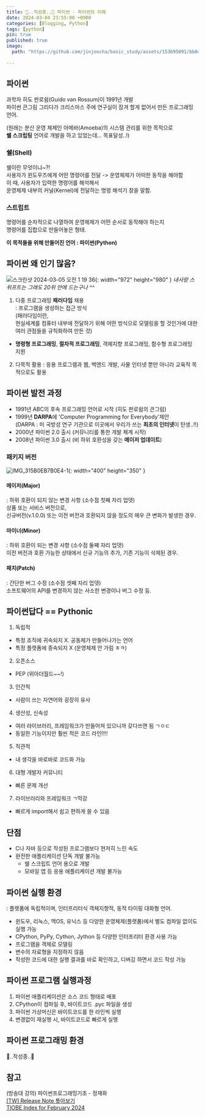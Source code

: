 ```yaml
---
title: 🚧..작성중..🚧 파이썬 - 파이썬의 이해
date: 2024-03-04 23:55:00 +0900
categories: [Blogging, Python]
tags: [python]
pin: true
published: true
image:
  path: "https://github.com/jinjoocha/basic_study/assets/153695091/bb04104f-f39d-4169-ab62-68e75e7ed8ed"
  
---
```


<!-- {: width="250" height="250" } -->
<!-- {: width="972" height="980" } -->
<!-- {: .prompt-tip } -->
<!-- {: .prompt-info } -->
<!-- {: .prompt-warning } -->
<!-- {: .prompt-danger } -->


## 파이썬

<!-- ![스크린샷 2024-03-05 오전 1 00 35](https://github.com/jinjoocha/basic_study/assets/153695091/1c2fa582-b12f-4be7-9d39-ff66c1e6ace0){: width="650" height="400" } -->


과학자 히도 판로쉼(Guido van Rossum)이 1991년 개발  
파이썬 큰그림 그리다가 크리스마스 주에 연구실이 잠겨 할게 없어서 만든 프로그래밍 언어.  

(원래는 분산 운영 체제인 아메바(Amoeba)의 시스템 관리를 위한 목적으로  
**쉘 스크립팅** 언어로 개발을 하고 있었는데... 목표달성..!)  


### 쉘(Shell)
쉘이란 무엇이냐~?!  
사용자가 윈도우즈에게 어떤 명령어를 전달 -> 운영체제가 어떠한 동작을 해야함  
이 때, 사용자가 입력한 명령어를 해석해서  
운영체제 내부의 커널(Kernel)에 전달하는 명령 해석기 창을 말함.

### 스트립트
명령어를 순차적으로 나열하여 운영체제가 어떤 순서로 동작해야 하는지  
명령어를 집합으로 만들어놓은 형태.

**이 목적들을 위해 만들어진 언어 : 파이썬(Python)**  

## 파이썬 왜 인기 많음?

![스크린샷 2024-03-05 오전 1 19 36](https://github.com/jinjoocha/basic_study/assets/153695091/3e4c7aca-ea9e-49bc-a3fa-1a4a2dfec6fd){: width="972" height="980" }
_내사랑 스위프트는 그래도 20위 안에 드는구나 ^^_

1. 다중 프로그래밍 **패러다임** 채용  
: 프로그램을 생성하는 접근 방식  
(패러다임이란,  
현실세계를 컴퓨터 내부에 전달하기 위해 어떤 방식으로 모델링을 할 것인가에 대한 여러 관점들을 규칙화하여 만든 것)  
- **명령형 프로그래밍**, **절차적 프로그래밍**, 객체지향 프로그래밍, 함수형 프로그래밍 지원  


2. 다목적 활용
: 응용 프로그램과 웹, 백엔드 개발, 사물 인터넷 뿐만 아니라 교육적 목적으로도 활용



## 파이썬 발전 과정
- 1991년 ABC의 후속 프로그래밍 언어로 시작 (히도 판로쉼의 큰그림)
- 1999년 **DARPA**에 'Computer Programming for Everybody'제안  
(DARPA : 미 국방성 연구 기관으로 이곳에서 우리가 쓰는 **최초의 인터넷**이 탄생..!!)
- 2000년 파이썬 2.0 출시 (커뮤니티를 통한 개발 체계 시작)
- 2008년 파이썬 3.0 출시 (비 하위 호환성을 갖는 **메이저 업데이트**)

### 패키지 버전

![IMG_315B0EB7B0E4-1](https://github.com/jinjoocha/basic_study/assets/153695091/02364b7a-e231-4985-b6f6-7158070b5dfb){: width="400" height="350" }


#### 메이저(Major)
: 하위 호환이 되지 않는 변경 사항 (소수점 첫째 자리 업뎃)  
상품 또는 서비스 버전으로,   
신규버전(v.1.0.0) 또는 이전 버전과 호환되지 않을 정도의 매우 큰 변화가 발생한 경우.


#### 마이너(Minor)
: 하위 호환이 되는 변경 사항 (소수점 둘째 자리 업뎃)  
이전 버전과 호환 가능한 상태에서 신규 기능의 추가, 기존 기능이 삭제된 경우.


#### 패치(Patch)
: 간단한 버그 수정 (소수점 셋째 자리 업뎃)  
소프트웨어의 API를 변경하지 않는 사소한 변경이나 버그 수정 등.

## 파이썬답다 == Pythonic

1. 독립적
- 특정 조직에 귀속되지 X. 공동체가 만들어나가는 언어
- 특정 플랫폼에 종속되지 X (운영체제 안 가림 ㅎㅋ)
2. 오픈소스
- PEP (위아더월드~~!)
3. 인간적
- 사람이 쓰는 자연어와 굉장히 유사
4. 생산성, 신속성
- 여러 라이브러리, 프레임워크가 만들어져 있으니까 갖다쓰면 됨 ㄱㅇㄷ
- 동일한 기능이지만 훨씬 적은 코드 라인!!!!
5. 직관적
- 내 생각을 바로바로 코드화 가능
6. 대형 개발자 커뮤니티
- 빠른 문제 개선
7. 라이브러리와 프레임워크 ㄱ막강
- 빠르게 import해서 쉽고 편하게 쓸 수 있음

## 단점
- C나 자바 등으로 작성된 프로그램보다 현저히 느린 속도
- 완전한 애플리케이션 단독 개발 불가능
    - 쉘 스크립트 언어 용으로 개발
    - 모바일 앱 등 응용 애플리케이션 개발 불가능


## 파이썬 실행 환경
: 플랫폼에 독립적이며, 인터프리터식 객체지향적, 동적 타이핑 대화형 언어.  
- 윈도우, 리눅스, 맥OS, 유닉스 등 다양한 운영체제(플랫폼)에서 별도 컴파일 없이도 실행 가능
- CPython, PyPy, Cython, Jython 등 다양한 인터프리터 환경 사용 가능
- 프로그램을 객체로 모델링
- 변수의 자료형을 지정하지 않음
- 작성한 코드에 대한 실행 결과를 바로 확인하고, 디버깅 하면서 코드 작성 가능

## 파이썬 프로그램 실행과정
1. 파이썬 애플리케이션은 소스 코드 형태로 배포
2. CPython이 컴파일 후, 바이트코드 .pyc 파일을 생성
3. 파이썬 가상머신은 바이트코드를 한 라인씩 실행
4. 변경없이 재실행 시, 바이트코드로 빠르게 실행

## 파이썬 프로그래밍 환경


🚧..작성중..🚧



## 참고
(방송대 강의) 파이썬프로그래밍기초 - 정재화  
[[TW] Release Note 톺아보기](https://tech.kakaoenterprise.com/113)  
[TIOBE Index for February 2024](https://www.tiobe.com/tiobe-index/)